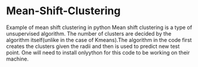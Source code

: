 # Mean-Shift-Clustering
Example of mean shift clustering in python
Mean shift clustering is a type of unsupervised algorithm. The number of clusters are decided by the algorithm itself(unlike in the case of Kmeans).The algorithm in the code first creates the clusters given the radii and then is used to predict new test point. One will
need to install onlyython for this code to be working on their machine.
